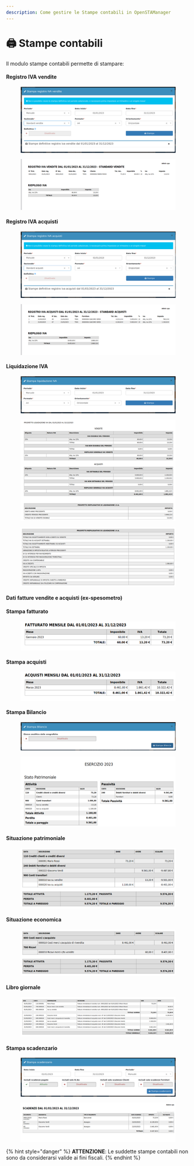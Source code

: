 ```yaml
---
description: Come gestire le Stampe contabili in OpenSTAManager
---
```


# 🖨 Stampe contabili

Il modulo stampe contabili permette di stampare:

#### Registro IVA vendite

<figure><img src="../../../.gitbook/assets/immagine (126).png" alt=""><figcaption></figcaption></figure>

<figure><img src="../../../.gitbook/assets/immagine (227).png" alt=""><figcaption></figcaption></figure>

#### Registro IVA acquisti

<figure><img src="../../../.gitbook/assets/immagine (115).png" alt=""><figcaption></figcaption></figure>

<figure><img src="../../../.gitbook/assets/immagine (231).png" alt=""><figcaption></figcaption></figure>

#### Liquidazione IVA

<figure><img src="../../../.gitbook/assets/immagine (121).png" alt=""><figcaption></figcaption></figure>

<figure><img src="../../../.gitbook/assets/immagine (243).png" alt=""><figcaption></figcaption></figure>

<figure><img src="../../../.gitbook/assets/immagine (111).png" alt=""><figcaption></figcaption></figure>

#### Dati fatture vendite e acquisti (ex-spesometro)

#### Stampa fatturato

<figure><img src="../../../.gitbook/assets/immagine (1) (1).png" alt=""><figcaption></figcaption></figure>

#### Stampa acquisti

<figure><img src="../../../.gitbook/assets/immagine (14).png" alt=""><figcaption></figcaption></figure>

#### Stampa Bilancio

<figure><img src="../../../.gitbook/assets/immagine (238).png" alt=""><figcaption></figcaption></figure>

<figure><img src="../../../.gitbook/assets/immagine (127).png" alt=""><figcaption></figcaption></figure>

#### Situazione patrimoniale

<figure><img src="../../../.gitbook/assets/immagine (125).png" alt=""><figcaption></figcaption></figure>

#### Situazione economica

<figure><img src="../../../.gitbook/assets/immagine (234).png" alt=""><figcaption></figcaption></figure>

#### Libro giornale

<figure><img src="../../../.gitbook/assets/immagine (119).png" alt=""><figcaption></figcaption></figure>

#### Stampa scadenzario

<figure><img src="../../../.gitbook/assets/immagine (253).png" alt=""><figcaption></figcaption></figure>

<figure><img src="../../../.gitbook/assets/immagine (117).png" alt=""><figcaption></figcaption></figure>

{% hint style="danger" %}
**ATTENZIONE**: Le suddette stampe contabili non sono da considerarsi valide ai fini fiscali.
{% endhint %}
